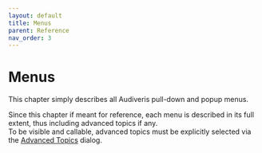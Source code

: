 ```yaml
---
layout: default
title: Menus
parent: Reference
nav_order: 3
---
```

# Menus

This chapter simply describes all Audiveris pull-down and popup menus.

Since this chapter if meant for reference, each menu is described in its full extent,
thus including advanced topics if any.  
To be visible and callable, advanced topics must be explicitly selected via the
[Advanced Topics](../../guides/advanced/preferences.md#advanced-topics) dialog.
